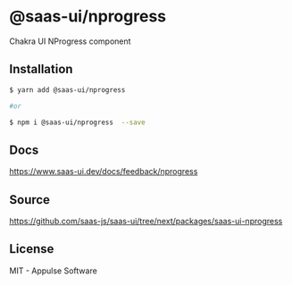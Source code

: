 # @saas-ui/nprogress

Chakra UI NProgress component

## Installation

```sh
$ yarn add @saas-ui/nprogress

#or

$ npm i @saas-ui/nprogress  --save
```

## Docs

https://www.saas-ui.dev/docs/feedback/nprogress

## Source

https://github.com/saas-js/saas-ui/tree/next/packages/saas-ui-nprogress

## License

MIT - Appulse Software

